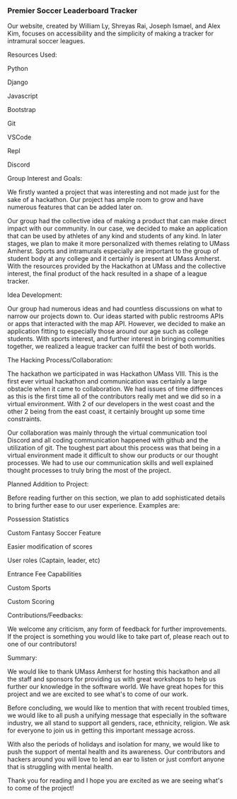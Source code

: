 ### Premier Soccer Leaderboard Tracker

Our website, created by William Ly, Shreyas Rai, Joseph Ismael, and Alex Kim, focuses on accessibility and the simplicity of making a tracker for intramural soccer leagues. 

Resources Used:

  Python
  
  Django
  
  Javascript
  
  Bootstrap
  
  Git
  
  VSCode
  
  Repl
  
  Discord

Group Interest and Goals:

We firstly wanted a project that was interesting and not made just for the sake of a hackathon. Our project has ample room to grow and have numerous features that can be added later on. 

Our group had the collective idea of making a product that can make direct impact with our community. In our case, we decided to make an application that can be used by athletes of any kind and students of any kind. In later stages, we plan to make it more personalized with themes relating to UMass Amherst. Sports and intramurals especially are important to the group of student body at any college and it certainly is present at UMass Amherst. With the resources provided by the Hackathon at UMass and the collective interest, the final product of the hack resulted in a shape of a league tracker. 


Idea Development:

Our group had numerous ideas and had countless discussions on what to narrow our projects down to. Our ideas started with public restrooms APIs or apps that interacted with the map API. However, we decided to make an application fitting to especially those around our age such as college students. With sports interest, and further interest in bringing communities together, we realized a league tracker can fulfil the best of both worlds. 

The Hacking Process/Collaboration: 

The hackathon we participated in was Hackathon UMass VIII. This is the first ever virtual hackathon and communication was certainly a large obstacle when it came to collaboration. We had issues of time differences as this is the first time all of the contributors really met and we did so in a virtual environment. With 2 of our developers in the west coast and the other 2 being from the east coast, it certainly brought up some time constraints. 

Our collaboration was mainly through the virtual communication tool Discord and all coding communication happened with github and the utilization of git. The toughest part about this process was that being in a virtual environment made it difficult to show our products or our thought processes. We had to use our communication skills and well explained thought processes to truly bring the most of the project. 


Planned Addition to Project:

Before reading further on this section, we plan to add sophisticated details to bring further ease to our user experience. 
Examples are: 

  Possession Statistics
  
  Custom Fantasy Soccer Feature
  
  Easier modification of scores
  
  User roles (Captain, leader, etc)
  
  Entrance Fee Capabilities
  
  Custom Sports
  
  Custom Scoring


Contributions/Feedbacks:

We welcome any criticism, any form of feedback for further improvements. If the project is something you would like to take part of, please reach out to one of our contributors! 

Summary: 

We would like to thank UMass Amherst for hosting this hackathon and all the staff and sponsors for providing us with great workshops to help us further our knowledge in the software world. We have great hopes for this project and we are excited to see what's to come of our work. 

Before concluding, we would like to mention that with recent troubled times, we would like to all push a unifying message that especially in the software industry, we all stand to support all genders, race, ethnicity, religion. We ask for everyone to join us in getting this important message across. 

With also the periods of holidays and isolation for many, we would like to push the support of mental health and its awareness. Our contributors and hackers around you will love to lend an ear to listen or just comfort anyone that is struggling with mental health.

Thank you for reading and I hope you are excited as we are seeing what's to come of the project!
